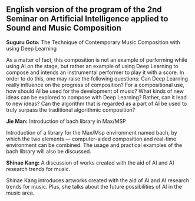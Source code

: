 ## English version of the program of the 2nd Seminar on Artificial Intelligence applied to Sound and Music Composition

**Suguru Goto:** The Technique of Contemporary Music Composition with using Deep Learning

As a matter of fact, this composition is not an example of performing while using AI on the stage, but rather an example of using Deep Learning to compose and intends an instrumental performer to play it with a score. In order to do this, one may raise the following questions:  Can Deep Learning really influence on the progress of composition? For a compositional use, how should AI be used for the development of music? What kinds of new ideas can be explored to compose with Deep Learning? Rather, can it lead to new ideas? Can the algorithm that is regarded as a part of AI be used to truly surpass the traditional algorithmic composition?

**Jie Man:** Introduction of bach library in Max/MSP

Introduction of a library for the Max/Msp environment named bach, by which the two elements — computer-aided composition and real-time environment can be combined.  The usage and practical examples of the bach library will also be discussed.

**Shinae Kang:** A discussion of works created with the aid of AI and AI research trends for music.

Shinae Kang introduces artworks created with the aid of AI and AI research trends for music. Plus, she talks about the future possibilities of AI in the music area.
